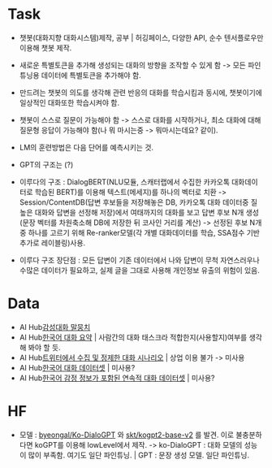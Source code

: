 # Task
- 챗봇(대화지향 대화시스템)제작, 공부 | 허깅페이스, 다양한 API, 순수 텐서플로우만 이용해 챗봇 제작.

- 새로운 특별토큰을 추가해 생성되는 대화의 방향을 조작할 수 있게 함 -> 모든 파인튜닝용 데이터에 특별토큰을 추가해야 함.
- 만드려는 챗봇의 의도를 생각해 관련 반응의 대화를 학습시킴과 동시에, 챗봇이기에 일상적인 대화또한 학습시켜야 함.
- 챗봇이 스스로 질문이 가능해야 함 -> 스스로 대화를 시작하거나, 최소 대화에 대해 질문형 응답이 가능해야 함(나 뭐 마시는중 -> 뭐마시는데요? 같이).

- LM의 훈련방법은 다음 단어를 예측시키는 것.
- GPT의 구조는 (?)
- 이루다의 구조 : DialogBERT(NLU모듈, 스캐터랩에서 수집한 카카오톡 대화데이터로 학습된 BERT)를 이용해 텍스트(메세지)를 하나의 벡터로 치환 -> 
  Session/ContentDB(답변 후보들을 저장해놓은 DB, 카카오톡 대화 데이터중 질 높은 대화와 답변을 선정해 저장)에서 여태까지의 대화를 보고 답변 후보 N개 생성
  (문장 벡터를 차원축소해 DB에 저장한 뒤 코사인 거리를 계산) -> 선정된 후보 N개중 하나를 고르기 위해 Re-ranker모델(각 개별 대화데이터를 학습, SSA점수 기반 추가로 레이블링)사용.
- 이루다 구조 장단점 : 모든 답변이 기존 데이터에서 나와 답변이 무척 자연스러우나 수많은 데이터가 필요하고, 실제 글을 그대로 사용해 개인정보 유출의 위험이 있음.

# Data
- AI Hub[감성대화 말뭉치](https://aihub.or.kr/aidata/7978) 
- AI Hub[한국어 대화 요약](https://aihub.or.kr/aidata/30714) | 사람간의 대화 태스크라 적합한지(사용할지)여부를 생각해 봐야 할 듯.
- AI Hub[트위터에서 수집 및 정제한 대화 시나리오](https://aihub.or.kr/opendata/keti-data/recognition-laguage/KETI-02-008) | 상업 이용 불가 -> 미사용
- AI Hub[한국어 대화 데이터셋](https://aihub.or.kr/opendata/keti-data/recognition-laguage/KETI-02-011) | 미사용?
- AI Hub[한국어 감정 정보가 포함된 연속적 대화 데이터셋](https://aihub.or.kr/opendata/keti-data/recognition-laguage/KETI-02-010) | 미사용?


# HF
- 모델 : [byeongal/Ko-DialoGPT](https://huggingface.co/byeongal/Ko-DialoGPT) 와 [skt/kogpt2-base-v2](https://huggingface.co/skt/kogpt2-base-v2) 를 발견.
  이로 불충분하다면 koGPT를 이용해 lowLevel에서 제작. -> ko-DialoGPT : 대화 모델의 성능이 많이 부족함. 여기도 일단 파인튜닝. | GPT : 문장 생성 모델. 일단 파인튜닝.
